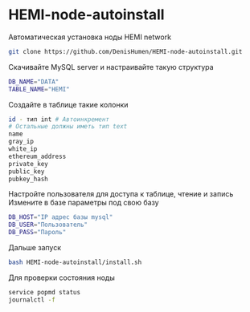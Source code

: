 # HEMI-node-autoinstall
Автоматическая установка ноды HEMI network

```bash
git clone https://github.com/DenisHumen/HEMI-node-autoinstall.git 
```
Скачивайте MySQL server и настраивайте такую структура
```bash
DB_NAME="DATA"
TABLE_NAME="HEMI"
```
Создайте в таблице такие колонки
```bash
id - тип int # Автоинкремент 
# Остальные должны иметь тип text
name
gray_ip 
white_ip 
ethereum_address 
private_key
public_key 
pubkey_hash 
```
Настройте пользователя для доступа к таблице, чтение и запись
Измените в базе параметры под свою базу
```bash
DB_HOST="IP адрес базы mysql"
DB_USER="Пользователь"
DB_PASS="Пароль"
```
Дальше запуск
```bash
bash HEMI-node-autoinstall/install.sh
```
Для проверки состояния ноды
```bash
service popmd status
journalctl -f
```